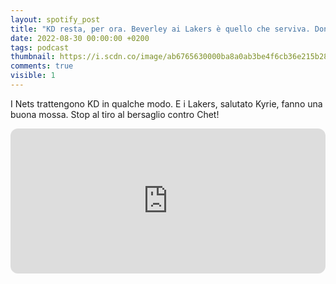 ```yaml
---
layout: spotify_post
title: "KD resta, per ora. Beverley ai Lakers è quello che serviva. Don't touch Chet!"
date: 2022-08-30 00:00:00 +0200
tags: podcast
thumbnail: https://i.scdn.co/image/ab6765630000ba8a0ab3be4f6cb36e215b28b8e2
comments: true
visible: 1
---
```


I Nets trattengono KD in qualche modo. E i Lakers, salutato Kyrie, fanno una buona mossa. Stop al tiro al bersaglio contro Chet!


<iframe style="border-radius:12px" 
src="https://open.spotify.com/embed/episode/65vPt8iQYnwosMukwbXGKF?utm_source=generator" 
width="100%" height="232" frameBorder="0" allowfullscreen="" 
allow="autoplay; clipboard-write; encrypted-media; fullscreen; picture-in-picture"></iframe>
